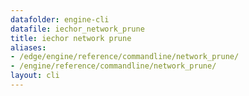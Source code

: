 ```yaml
---
datafolder: engine-cli
datafile: iechor_network_prune
title: iechor network prune
aliases:
- /edge/engine/reference/commandline/network_prune/
- /engine/reference/commandline/network_prune/
layout: cli
---
```


<!--
This page is automatically generated from iEchor's source code. If you want to
suggest a change to the text that appears here, open a ticket or pull request
in the source repository on GitHub:

https://github.com/iechor/cli
-->
